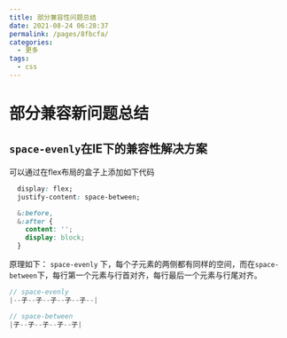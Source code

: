 ```yaml
---
title: 部分兼容性问题总结
date: 2021-08-24 06:28:37
permalink: /pages/8fbcfa/
categories:
  - 更多
tags:
  - css
---
```

# 部分兼容新问题总结

## `space-evenly`在IE下的兼容性解决方案

可以通过在flex布局的盒子上添加如下代码

```css
  display: flex;
  justify-content: space-between;

  &:before,
  &:after {
    content: '';
    display: block;
  }
```

原理如下：
`space-evenly` 下，每个子元素的两侧都有同样的空间，而在`space-between`下，每行第一个元素与行首对齐，每行最后一个元素与行尾对齐。

```js
// space-evenly
|--子--子--子--子--子--|

// space-between
|子--子--子--子--子|
```
